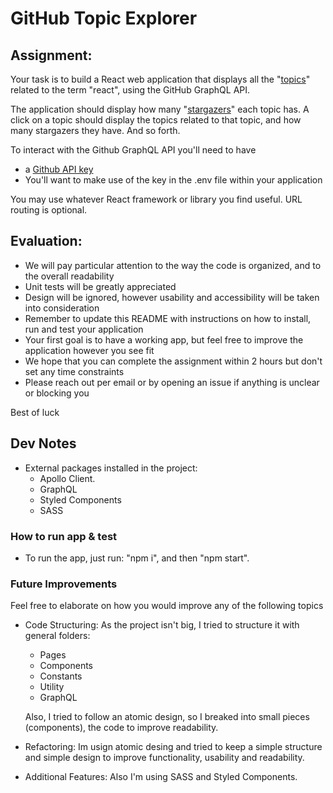 # GitHub Topic Explorer

## Assignment:

Your task is to build a React web application that displays all the "[topics](https://docs.github.com/en/free-pro-team@latest/graphql/reference/objects#topic)" related to the term "react", using the GitHub GraphQL API.

The application should display how many "[stargazers](https://docs.github.com/en/free-pro-team@latest/graphql/reference/objects#stargazerconnection)" each topic has. A click on a topic should display the topics related to that topic, and how many stargazers they have. And so forth.

To interact with the Github GraphQL API you'll need to have

- a [Github API key](https://docs.github.com/en/free-pro-team@latest/graphql/guides/forming-calls-with-graphql#authenticating-with-graphql)
- You'll want to make use of the key in the .env file within your application

You may use whatever React framework or library you find useful. URL routing is optional.

## Evaluation:

- We will pay particular attention to the way the code is organized, and to the overall readability
- Unit tests will be greatly appreciated
- Design will be ignored, however usability and accessibility will be taken into consideration
- Remember to update this README with instructions on how to install, run and test your application
- Your first goal is to have a working app, but feel free to improve the application however you see fit
- We hope that you can complete the assignment within 2 hours but don't set any time constraints
- Please reach out per email or by opening an issue if anything is unclear or blocking you

Best of luck

## Dev Notes

- External packages installed in the project:
  - Apollo Client.
  - GraphQL
  - Styled Components
  - SASS

### How to run app & test

- To run the app, just run: "npm i", and then "npm start".

### Future Improvements

Feel free to elaborate on how you would improve any of the following topics

- Code Structuring: As the project isn't big, I tried to structure it with general folders:

  - Pages
  - Components
  - Constants
  - Utility
  - GraphQL

  Also, I tried to follow an atomic design, so I breaked into small pieces (components), the code to improve readability.

- Refactoring: Im usign atomic desing and tried to keep a simple structure and simple design to improve functionality, usability and readability.

- Additional Features: Also I'm using SASS and Styled Components.
